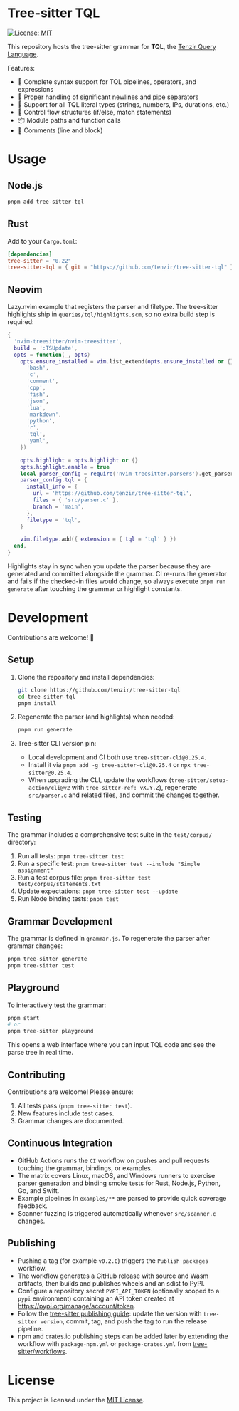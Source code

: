 # Tree-sitter TQL

[![License: MIT](https://img.shields.io/badge/License-MIT-green.svg)](https://opensource.org/licenses/MIT)

This repository hosts the tree-sitter grammar for **TQL**, the [Tenzir Query Language](https://docs.tenzir.com/explanations/language).

Features:

- 🚀 Complete syntax support for TQL pipelines, operators, and expressions
- 📝 Proper handling of significant newlines and pipe separators
- 🔢 Support for all TQL literal types (strings, numbers, IPs, durations, etc.)
- 🔀 Control flow structures (if/else, match statements)
- 📦 Module paths and function calls
- 💬 Comments (line and block)

# Usage

## Node.js

```bash
pnpm add tree-sitter-tql
```

## Rust

Add to your `Cargo.toml`:

```toml
[dependencies]
tree-sitter = "0.22"
tree-sitter-tql = { git = "https://github.com/tenzir/tree-sitter-tql" }
```

## Neovim

Lazy.nvim example that registers the parser and filetype. The tree-sitter
highlights ship in `queries/tql/highlights.scm`, so no extra build step is
required:

```lua
{
  'nvim-treesitter/nvim-treesitter',
  build = ':TSUpdate',
  opts = function(_, opts)
    opts.ensure_installed = vim.list_extend(opts.ensure_installed or {}, {
      'bash',
      'c',
      'comment',
      'cpp',
      'fish',
      'json',
      'lua',
      'markdown',
      'python',
      'r',
      'tql',
      'yaml',
    })

    opts.highlight = opts.highlight or {}
    opts.highlight.enable = true
    local parser_config = require('nvim-treesitter.parsers').get_parser_configs()
    parser_config.tql = {
      install_info = {
        url = 'https://github.com/tenzir/tree-sitter-tql',
        files = { 'src/parser.c' },
        branch = 'main',
      },
      filetype = 'tql',
    }

    vim.filetype.add({ extension = { tql = 'tql' } })
  end,
}
```

Highlights stay in sync when you update the parser because they are generated
and committed alongside the grammar. CI re-runs the generator and fails if the
checked-in files would change, so always execute `pnpm run generate` after
touching the grammar or highlight constants.

# Development

Contributions are welcome! 🎉

## Setup

1. Clone the repository and install dependencies:

   ```bash
   git clone https://github.com/tenzir/tree-sitter-tql
   cd tree-sitter-tql
   pnpm install
   ```

2. Regenerate the parser (and highlights) when needed:

   ```bash
   pnpm run generate
   ```

3. Tree-sitter CLI version pin:
   - Local development and CI both use `tree-sitter-cli@0.25.4`.
   - Install it via `pnpm add -g tree-sitter-cli@0.25.4` or `npx tree-sitter@0.25.4`.
   - When upgrading the CLI, update the workflows (`tree-sitter/setup-action/cli@v2` with `tree-sitter-ref: vX.Y.Z`), regenerate `src/parser.c` and related files, and commit the changes together.

## Testing

The grammar includes a comprehensive test suite in the `test/corpus/` directory:

1. Run all tests: `pnpm tree-sitter test`
2. Run a specific test: `pnpm tree-sitter test --include "Simple assignment"`
3. Run a test corpus file: `pnpm tree-sitter test test/corpus/statements.txt`
4. Update expectations: `pnpm tree-sitter test --update`
5. Run Node binding tests: `pnpm test`

## Grammar Development

The grammar is defined in `grammar.js`. To regenerate the parser after grammar
changes:

```bash
pnpm tree-sitter generate
pnpm tree-sitter test
```

## Playground

To interactively test the grammar:

```bash
pnpm start
# or
pnpm tree-sitter playground
```

This opens a web interface where you can input TQL code and see the parse tree in real time.

## Contributing

Contributions are welcome! Please ensure:

1. All tests pass (`pnpm tree-sitter test`).
2. New features include test cases.
3. Grammar changes are documented.

## Continuous Integration

- GitHub Actions runs the `CI` workflow on pushes and pull requests touching the grammar, bindings, or examples.
- The matrix covers Linux, macOS, and Windows runners to exercise parser generation and binding smoke tests for Rust, Node.js, Python, Go, and Swift.
- Example pipelines in `examples/**` are parsed to provide quick coverage feedback.
- Scanner fuzzing is triggered automatically whenever `src/scanner.c` changes.

## Publishing

- Pushing a tag (for example `v0.2.0`) triggers the `Publish packages` workflow.
- The workflow generates a GitHub release with source and Wasm artifacts, then builds and publishes wheels and an sdist to PyPI.
- Configure a repository secret `PYPI_API_TOKEN` (optionally scoped to a `pypi` environment) containing an API token created at https://pypi.org/manage/account/token.
- Follow the [tree-sitter publishing guide](https://tree-sitter.github.io/tree-sitter/creating-parsers/6-publishing.html): update the version with `tree-sitter version`, commit, tag, and push the tag to run the release pipeline.
- npm and crates.io publishing steps can be added later by extending the workflow with `package-npm.yml` or `package-crates.yml` from [tree-sitter/workflows](https://github.com/tree-sitter/workflows).

# License

This project is licensed under the [MIT License](LICENSE).
